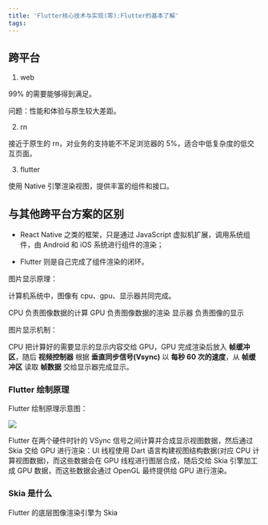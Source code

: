 ```yaml
---
title: 'Flutter核心技术与实现(零):Flutter的基本了解'
tags:
---
```





## 跨平台

1. web

99% 的需要能够得到满足。

问题：性能和体验与原生较大差距。

2. rn

接近于原生的 rn，对业务的支持能不不足浏览器的 5%，适合中低复杂度的低交互页面。

3. flutter

使用 Native 引擎渲染视图，提供丰富的组件和接口。


## 与其他跨平台方案的区别


* React Native 之类的框架，只是通过 JavaScript 虚拟机扩展，调用系统组件，由 Android 和 iOS 系统进行组件的渲染；

* Flutter 则是自己完成了组件渲染的闭环。


图片显示原理：

计算机系统中，图像有 cpu、gpu、显示器共同完成。

CPU 负责图像数据的计算
GPU 负责图像数据的渲染
显示器 负责图像的显示

图片显示机制：

CPU 把计算好的需要显示的显示内容交给 GPU，GPU 完成渲染后放入 **帧缓冲区**，随后 **视频控制器** 根据 **垂直同步信号(Vsync)** 以 **每秒 60 次的速度**，从 **帧缓冲区** 读取 **帧数据** 交给显示器完成显示。


### Flutter 绘制原理

Flutter 绘制原理示意图：



![](https://static001.geekbang.org/resource/image/95/2a/95cb258c9103e05398f9c97a1113072a.png)

Flutter 在两个硬件时针的 VSync 信号之间计算并合成显示视图数据，然后通过 Skia 交给 GPU 进行渲染：UI 线程使用 Dart 语言构建视图结构数据(对应 CPU 计算视图数据)，而这些数据会在 GPU 线程进行图层合成，随后交给 Skia 引擎加工成 GPU 数据，而这些数据会通过 OpenGL 最终提供给 GPU 进行渲染。

### Skia 是什么

Flutter 的底层图像渲染引擎为 Skia